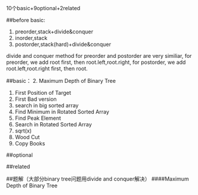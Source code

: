 10个basic+9optional+2related

##before basic:
1. preorder,stack+divide&conquer
2. inorder,stack
3. postorder,stack(hard)+divide&conquer

divide and conquer method for preorder and postorder are very similiar, for preorder, we add root first, then root.left,root.right, for postorder, we add root.left,root.right first, then root.



##basic：
2. Maximum Depth of Binary Tree
1. First Position of Target
3. First Bad version
4. search in big sorted array
5. Find Minimum in Rotated Sorted Array
6. Find Peak Element
7. Search in Rotated Sorted Array
3. sqrt(x)
9. Wood Cut
10. Copy Books


##optional


##related

##题解（大部分binary tree问题用divide and conquer解决）
####Maximum Depth of Binary Tree
